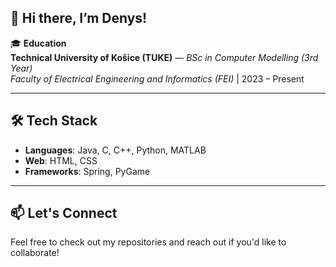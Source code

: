 ## 👋 Hi there, I’m Denys!

🎓 **Education**  
**Technical University of Košice (TUKE)** — *BSc in Computer Modelling (3rd Year)*  
*Faculty of Electrical Engineering and Informatics (FEI)* | 2023 – Present  

---

## 🛠️ Tech Stack

- **Languages**: Java, C, C++, Python, MATLAB  
- **Web**: HTML, CSS  
- **Frameworks**: Spring, PyGame  

---

<!-- Optional: Add more sections -->
## 📫 Let's Connect

Feel free to check out my repositories and reach out if you'd like to collaborate!
